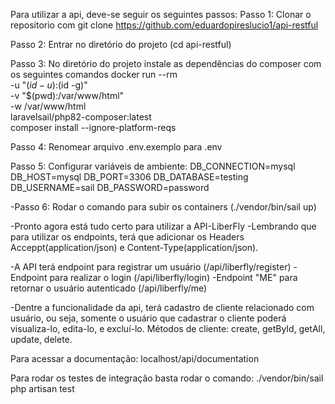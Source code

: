Para utilizar a api, deve-se seguir os seguintes passos:
Passo 1: Clonar o repositorio com git clone https://github.com/eduardopireslucio1/api-restful

Passo 2: Entrar no diretório do projeto (cd api-restful)

Passo 3: No diretório do projeto instale as dependências do composer com os seguintes comandos
docker run --rm \
-u "$(id -u):$(id -g)" \
-v "$(pwd):/var/www/html" \
-w /var/www/html \
laravelsail/php82-composer:latest \
composer install --ignore-platform-reqs

Passo 4: Renomear arquivo .env.exemplo para .env

Passo 5: Configurar variáveis de ambiente:
DB_CONNECTION=mysql
DB_HOST=mysql
DB_PORT=3306
DB_DATABASE=testing
DB_USERNAME=sail
DB_PASSWORD=password

-Passo 6: Rodar o comando para subir os containers (./vendor/bin/sail up)

-Pronto agora está tudo certo para utilizar a API-LiberFly
-Lembrando que para utilizar os endpoints, terá que adicionar os Headers Acceppt(application/json) e Content-Type(application/json).

-A API terá endpoint para registrar um usuário (/api/liberfly/register)
-Endpoint para realizar o login (/api/liberfly/login)
-Endpoint "ME" para retornar o usuário autenticado (/api/liberfly/me)

-Dentre a funcionalidade da api, terá cadastro de cliente relacionado com usuário, ou seja, somente o usuário que cadastrar o cliente
poderá visualiza-lo, edita-lo, e excluí-lo.
Métodos de cliente:
create, getById, getAll, update, delete.

Para acessar a documentação: localhost/api/documentation

Para rodar os testes de integração basta rodar o comando: ./vendor/bin/sail php artisan test
